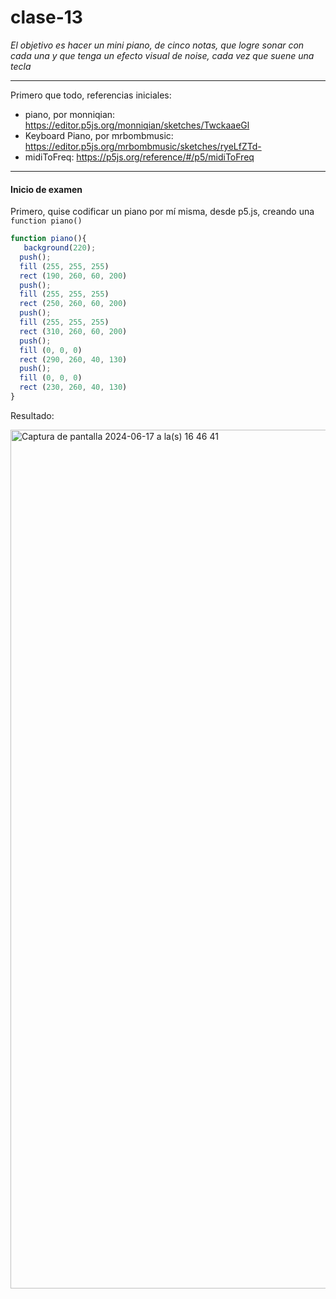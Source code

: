 # clase-13

*El objetivo es hacer un mini piano, de cinco notas, que logre sonar con cada una y que tenga un efecto visual de noise, cada vez que suene una tecla*

---

Primero que todo, referencias iniciales:

- piano, por monniqian: https://editor.p5js.org/monniqian/sketches/TwckaaeGl
- Keyboard Piano, por mrbombmusic: https://editor.p5js.org/mrbombmusic/sketches/ryeLfZTd-
- midiToFreq: https://p5js.org/reference/#/p5/midiToFreq

---

#### Inicio de examen 

Primero, quise codificar un piano por mí misma, desde p5.js, creando una `function piano()`
```javascript
function piano(){
   background(220);
  push();
  fill (255, 255, 255)
  rect (190, 260, 60, 200)
  push();
  fill (255, 255, 255)
  rect (250, 260, 60, 200)
  push();
  fill (255, 255, 255)
  rect (310, 260, 60, 200)
  push();
  fill (0, 0, 0)
  rect (290, 260, 40, 130)
  push();
  fill (0, 0, 0)
  rect (230, 260, 40, 130)
}
```

Resultado: 

<img width="1374" alt="Captura de pantalla 2024-06-17 a la(s) 16 46 41" src="https://github.com/vaalentinya/dis9034-2024-1/assets/163034795/766a8baa-ebb5-4e69-8e24-10b6f79e8beb">

